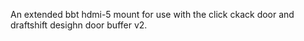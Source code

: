 An extended bbt hdmi-5 mount for use with the click ckack door and draftshift desighn door buffer v2.
